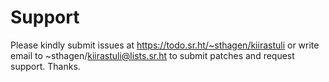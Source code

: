 # Support

Please kindly submit issues at https://todo.sr.ht/~sthagen/kiirastuli or write email to ~sthagen/kiirastuli@lists.sr.ht to submit patches and request support. Thanks.
